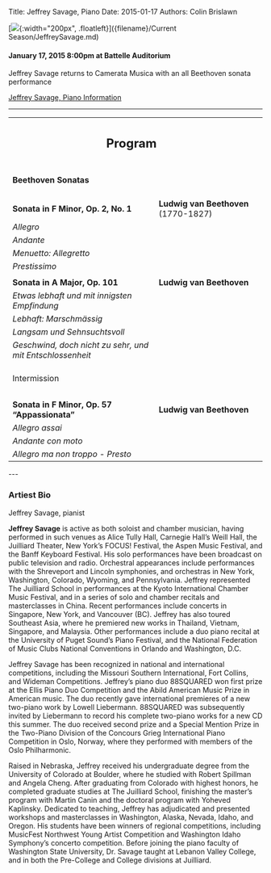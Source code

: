 Title: Jeffrey Savage, Piano 
Date: 2015-01-17
Authors: Colin Brislawn


[![ ]({filename}/images/JeffreySavage200.jpg){:width="200px", .floatleft}]({filename}/Current Season/JeffreySavage.md)

#### January 17, 2015 8:00pm at Battelle Auditorium

Jeffrey Savage returns to Camerata Musica with an all Beethoven sonata performance

[Jeffrey Savage, Piano Information](http://libarts.wsu.edu/music/faculty-staff/jrsavage/)

---

<table style="clear: both">
	<tr>
	<td align="center" colspan="2"><h2>Program</h2></td><td></td>
	</tr>
	<tr>
	  <td><h4><b>Beethoven Sonatas</b></h4></td><td></td>
	</tr>
	<tr>
	  <td width="480"><b>Sonata in F Minor, Op. 2, No. 1</b></td>
	  <td width="320" class="right"><b>Ludwig van Beethoven</b> (1770-1827)</td>
	</tr>
	<tr>
	  <td class="smallindent"><i>Allegro</i></td>
	  <td></td>
	</tr>
	<tr>
	  <td class="smallindent"><i>Andante</i></td>
	  <td></td>
	</tr>
	<tr>
	  <td class="smallindent"><i>Menuetto: Allegretto</i></td>
	  <td></td>
	</tr>
	<tr>
	  <td class="smallindent"><i>Prestissimo</i></td>
	  <td></td>
	</tr>
	<tr><td></td></tr>
	<tr>
	  <td width="480"><b>Sonata in A Major, Op. 101</b></td>
	  <td width="320" class="right"><b>Ludwig van Beethoven</b></td>
	</tr>
	<tr>
	  <td class="smallindent"><i>Etwas lebhaft und mit innigsten Empfindung</i></td>
	  <td></td>
	</tr>
	<tr>
	  <td class="smallindent"><i>Lebhaft: Marschmässig</i></td>
	  <td></td>
	</tr>
	<tr>
	  <td class="smallindent"><i>Langsam und Sehnsuchtsvoll</i></td>
	  <td></td>
	</tr>
	<tr>
	  <td class="smallindent"><i>Geschwind, doch nicht zu sehr, und mit Entschlossenheit</i></td>
	  <td></td>
	</tr>
	<tr>
	 <td colspan="2" class="center">
		<br>
		<div class="smallheading">Intermission
		</div><br></td>
	</tr>
	<tr><td></td></tr>
	<tr>
	  <td width="480"><b>Sonata in F Minor, Op. 57 “Appassionata”</b></td>
	  <td width="320" class="right"><b>Ludwig van Beethoven</b></td>
	</tr>
	<tr>
	  <td class="smallindent"><i>Allegro assai</i></td>
	  <td></td>
	</tr>
	<tr>
	  <td class="smallindent"><i>Andante con moto</i></td>
	  <td></td>
	</tr>
	<tr>
	  <td class="smallindent"><i>Allegro ma non troppo - Presto</i></td>
	  <td></td>
	</tr>
</table>
---

### Artiest Bio

Jeffrey Savage, pianist

**Jeffrey Savage** is active as both soloist and chamber musician, having performed in such venues as Alice Tully Hall, Carnegie Hall’s Weill Hall, the Juilliard Theater, New York’s FOCUS! Festival, the Aspen Music Festival, and the Banff Keyboard Festival. His solo performances have been broadcast on public television and radio. Orchestral appearances include performances with the Shreveport and Lincoln symphonies, and orchestras in New York, Washington, Colorado, Wyoming, and Pennsylvania. Jeffrey represented The Juilliard School in performances at the Kyoto International Chamber Music Festival, and in a series of solo and chamber recitals and masterclasses in China. Recent performances include concerts in Singapore, New York, and Vancouver (BC). Jeffrey has also toured Southeast Asia, where he premiered new works in Thailand, Vietnam, Singapore, and Malaysia. Other performances include a duo piano recital at the University of Puget Sound’s Piano Festival, and the National Federation of Music Clubs National Conventions in Orlando and Washington, D.C.

Jeffrey Savage has been recognized in national and international competitions, including the Missouri Southern International, Fort Collins, and Wideman Competitions. Jeffrey’s piano duo 88SQUARED won first prize at the Ellis Piano Duo Competition and the Abild American Music Prize in American music. The duo recently gave international premieres of a new two-piano work by Lowell Liebermann. 88SQUARED was subsequently invited by Liebermann to record his complete two-piano works for a new CD this summer. The duo received second prize and a Special Mention Prize in the Two-Piano Division of the Concours Grieg International Piano Competition in Oslo, Norway, where they performed with members of the Oslo Philharmonic.

Raised in Nebraska, Jeffrey received his undergraduate degree from the University of Colorado at Boulder, where he studied with Robert Spillman and Angela Cheng. After graduating from Colorado with highest honors, he completed graduate studies at The Juilliard School, finishing the master’s program with Martin Canin and the doctoral program with Yoheved Kaplinsky. Dedicated to teaching, Jeffrey has adjudicated and presented workshops and masterclasses in Washington, Alaska, Nevada, Idaho, and Oregon. His students have been winners of regional competitions, including MusicFest Northwest Young Artist Competition and Washington Idaho Symphony’s concerto competition. Before joining the piano faculty of Washington State University, Dr. Savage taught at Lebanon Valley College, and in both the Pre-College and College divisions at Juilliard. 
